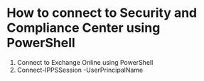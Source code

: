 # How to connect to Security and Compliance Center using PowerShell

1. Connect to Exchange Online using PowerShell
2. Connect-IPPSSession -UserPrincipalName <UPN>

